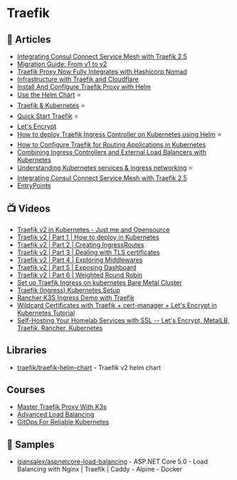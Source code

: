 # Traefik

## 📕 Articles
- [Integrating Consul Connect Service Mesh with Traefik 2.5](https://traefik.io/blog/integrating-consul-connect-service-mesh-with-traefik-2-5/)
- [Migration Guide: From v1 to v2](https://doc.traefik.io/traefik/migration/v1-to-v2/)
- [Traefik Proxy Now Fully Integrates with Hashicorp Nomad](https://traefik.io/blog/traefik-proxy-fully-integrates-with-hashicorp-nomad/)
- [Infrastructure with Traefik and Cloudflare](https://marcmogdanz.de/posts/infrastructure-with-traefik-and-cloudflare/)
- [Install And Configure Traefik Proxy with Helm](https://traefik.io/blog/install-and-configure-traefik-with-helm/) 
- [Use the Helm Chart](https://doc.traefik.io/traefik/getting-started/install-traefik/#use-the-helm-chart) ⭐
- [Traefik & Kubernetes](https://doc.traefik.io/traefik/providers/kubernetes-ingress/) ⭐
- [Quick Start Traefik](https://doc.traefik.io/traefik/getting-started/quick-start-with-kubernetes/) ⭐
- [Let's Encrypt](https://doc.traefik.io/traefik/https/acme/)
- [How to deploy Traefik Ingress Controller on Kubernetes using Helm](https://platform9.com/learn/v1.0/tutorials/traefik-ingress) ⭐
- [How to Configure Traefik for Routing Applications in Kubernetes](https://www.alibabacloud.com/blog/how-to-configure-traefik-for-routing-applications-in-kubernetes_594720)
- [Combining Ingress Controllers and External Load Balancers with Kubernetes](https://traefik.io/blog/combining-ingress-controllers-and-external-load-balancers-with-kubernetes/)
- [Understanding Kubernetes services & ingress networking](https://www.cortex.io/post/understanding-kubernetes-services-ingress-networking) ⭐
- [Integrating Consul Connect Service Mesh with Traefik 2.5](https://traefik.io/blog/integrating-consul-connect-service-mesh-with-traefik-2-5/)
- [EntryPoints](https://doc.traefik.io/traefik/routing/entrypoints/)

## 📺 Videos
- [Traefik v2 in Kubernetes - Just me and Opensource](https://www.youtube.com/playlist?list=PL34sAs7_26wNldKrBBY_uagluNKC9cCak)
- [Traefik v2 | Part 1 | How to deploy in Kubernetes](https://www.youtube.com/watch?v=dEAtD9PVr_Q)
- [Traefik v2 | Part 2 | Creating IngressRoutes](https://www.youtube.com/watch?v=6_wRqKmx7QU&t=0s)
- [Traefik v2 | Part 3 | Dealing with TLS certificates](https://www.youtube.com/watch?v=7CWc7BLITSQ)
- [Traefik v2 | Part 4 | Exploring Middlewares](https://www.youtube.com/watch?v=O1YeaEW3Tms)
- [Traefik v2 | Part 5 | Exposing Dashboard](https://www.youtube.com/watch?v=klFwSx5m87I)
- [Traefik v2 | Part 6 | Weighted Round Robin](https://www.youtube.com/watch?v=PVf2nxQXp-E)
- [Set up Traefik Ingress on kubernetes Bare Metal Cluster](https://www.youtube.com/watch?v=A_PjjCM1eLA)
- [Traefik (Ingress) Kubernetes Setup](https://www.youtube.com/watch?v=KRl5wpbi60Y)
- [Rancher K3S Ingress Demo with Traefik](https://www.youtube.com/watch?v=12taKl5iCpA)
- [Wildcard Certificates with Traefik + cert-manager + Let's Encrypt in Kubernetes Tutorial](https://www.youtube.com/watch?v=G4CmbYL9UPg)
- [Self-Hosting Your Homelab Services with SSL -- Let's Encrypt, MetalLB, Traefik, Rancher, Kubernetes](https://www.youtube.com/watch?v=pAM2GBCDGTo)

## Libraries
- [traefik/traefik-helm-chart](https://github.com/traefik/traefik-helm-chart) - Traefik v2 helm chart

## Courses
- [Master Traefik Proxy With K3s](https://academy.traefik.io/courses/master-traefik-proxy-with-k3s)
- [Advanced Load Balancing](https://academy.traefik.io/courses/advanced-load-balancing-w-traefik-proxy)
- [GitOps For Reliable Kubernetes](https://academy.traefik.io/courses/gitops-for-reliable-kubernetes)

## 🚀 Samples
- [giansalex/aspnetcore-load-balancing](https://github.com/giansalex/aspnetcore-load-balancing) - ASP.NET Core 5.0 - Load Balancing with Nginx | Traefik | Caddy - Alpine - Docker
